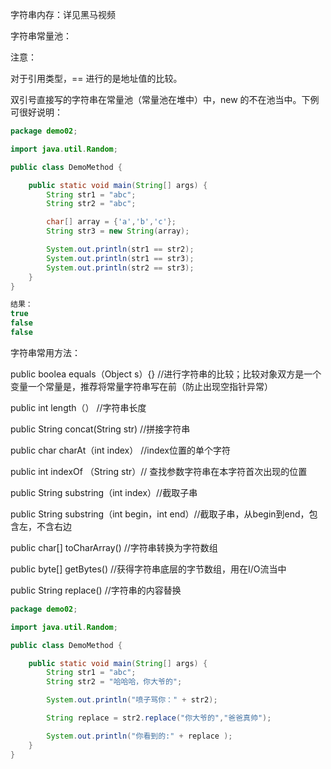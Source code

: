 字符串内存：详见黑马视频

字符串常量池：

注意：

对于引用类型，== 进行的是地址值的比较。

双引号直接写的字符串在常量池（常量池在堆中）中，new 的不在池当中。下例可很好说明：

```java
package demo02;

import java.util.Random;

public class DemoMethod {

    public static void main(String[] args) {
        String str1 = "abc";
        String str2 = "abc";

        char[] array = {'a','b','c'};
        String str3 = new String(array);

        System.out.println(str1 == str2);
        System.out.println(str1 == str3);
        System.out.println(str2 == str3);
    }
}

结果：
true
false
false
```

字符串常用方法：

public boolea equals（Object s）{} //进行字符串的比较；比较对象双方是一个变量一个常量是，推荐将常量字符串写在前（防止出现空指针异常）

public int length（） //字符串长度

public String concat(String str) //拼接字符串

public char charAt（int index） //index位置的单个字符

public int indexOf （String str）// 查找参数字符串在本字符首次出现的位置

public String substring（int index）//截取子串

public String substring（int begin，int end）//截取子串，从begin到end，包含左，不含右边

public char[] toCharArray() //字符串转换为字符数组

public byte[] getBytes()  //获得字符串底层的字节数组，用在I/O流当中

public String replace()  //字符串的内容替换 

```java
package demo02;

import java.util.Random;

public class DemoMethod {

    public static void main(String[] args) {
        String str1 = "abc";
        String str2 = "哈哈哈，你大爷的";

        System.out.println("喷子骂你：" + str2);

        String replace = str2.replace("你大爷的","爸爸真帅");

        System.out.println("你看到的:" + replace );
    }
}
```







